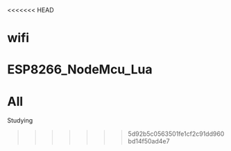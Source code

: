 <<<<<<< HEAD
# wifi 
ESP8266_NodeMcu_Lua 
=======
# All
Studying
>>>>>>> 5d92b5c0563501fe1cf2c91dd960bd14f50ad4e7
